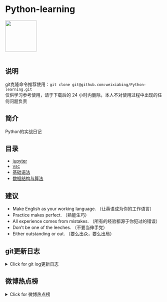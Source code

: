 # Python-learning
 <img src="https://i.giphy.com/media/LMt9638dO8dftAjtco/200.webp" width="100"><br><br>

## 说明
git克隆命令推荐使用：```git clone git@github.com:weixiabing/Python-learning.git```<br>
仅供学习参考使用，请于下载后的 24 小时内删除，本人不对使用过程中出现的任何问题负责
## 简介
Python的实战日记
## 目录
+ [jupyter](https://github.com/weixiabing/Python-learning/tree/main/jupyter)
+ [vsc](https://github.com/weixiabing/Python-learning/tree/main/vsc)
+ [基础语法](https://github.com/weixiabing/Python-learning/tree/main/%E5%9F%BA%E7%A1%80%E8%AF%AD%E6%B3%95)
+ [数据结构与算法](https://github.com/weixiabing/Python-learning/tree/main/%E6%95%B0%E6%8D%AE%E7%BB%93%E6%9E%84%E4%B8%8E%E7%AE%97%E6%B3%95)
## 建议
- Make English as your working language. （让英语成为你的工作语言）
- Practice makes perfect. （熟能生巧）
- All experience comes from mistakes. （所有的经验都源于你犯过的错误）
- Don't be one of the leeches. （不要当伸手党）
- Either outstanding or out. （要么出众，要么出局）
## git更新日志
<details>
<summary>Click for git log更新日志</summary>

 ``` diff
---start---

更新时间:2021-09-06 14:15:04linux远程更新
commit 3ac4cb272088d1d308641bef96553cc744a1ac0b
Author: weixiabing <weixiabing@hotmail.com>
Date:   Sun Sep 5 06:14:51 2021 +0000

    Github Action Auto Updated

---end---

```
 </p>
</details>

## 微博热点榜
<details>
<summary>Click for 微博热点榜</summary>

 ---开始---

更新时间:2021-09-06 14:15:04github action更新<br>
|  序号   | 关键字  |热度|
|  ----  | ----  |----|
| 1	|大学生领证1小时闹离婚女方索赔30万	|3341293|
 | 2	|医生提醒过敏性鼻炎不能使用抗生素	|2336481|
 | 3	|全红婵十四运会再现水花消失术	|2266624|
 | •	|悦薇面霜	||
 | 4	|张家齐全运会第三跳	|1009885|
 | 5	|丁宁宣布退役	|847863|
 | 6	|掉下去的枕头成了猫咪的家	|815995|
 | 7	|陆十一当爸爸了	|787739|
 | 8	|没有培训班的孩子周末	|683762|
 | 9	|几内亚总统府被军车包围	|661838|
 | 10	|几内亚政变中国使馆发布安全提醒	|657111|
 | 11	|全运会	|652746|
 | 12	|原来羊的屁股这么有弹性	|546462|
 | 13	|微信聊天记录云存储有必要吗	|534166|
 | 14	|李茂换太子定档	|509202|
 | 15	|酒店回应女子房间遭陌生男刷卡	|508919|
 | 16	|考研生活真有那么苦吗	|466984|
 | 17	|乔四美爱过戚成钢吗	|437486|
 | 18	|草莓音乐节阵容	|407813|
 | 19	|一生一世全员接机	|382505|
 | 20	|澳门回归25周年时初步建立琴澳一体化	|354232|
 | 21	|养乐多宣传益生菌可防治新冠被罚	|344597|
 | 22	|全运会女子跳水神仙打架	|336406|
 | 23	|云南虫谷霍氏不死虫上线	|318979|
 | 24	|男人步入中年的关键标志	|313044|
 | 25	|弦子James合作新歌	|282257|
 | 26	|刘国梁寄语丁宁	|272839|
 | 27	|街舞冠军杨凯做教练备战亚运会	|265673|
 | 28	|爷爷家的狗也内卷了	|252995|
 | 29	|未成年人网游防沉迷第一周	|220538|
 | 30	|空军面向高中毕业男生选拔飞行学员	|217911|
 | 31	|任嘉伦演的化学教授属性是羞萌	|217173|
 | 32	|张予曦演的朱旧医生	|215519|
 | 33	|刘亦菲庆祝电影花木兰推出一周年	|203310|
 | 34	|丁宁入学北大	|202589|
 | 35	|穿上c服的爷爷有多可爱	|197052|
 | 36	|全红婵张家齐9月6日亮相十四运会	|191009|
 | 37	|当话痨遇上话废	|189531|
 | 38	|德国驻华大使贺岩去世	|183450|
 | 39	|杭州绿谷景澜酒店道歉	|180493|
 | 40	|近视班长食堂偶遇同学径直走过	|179427|
 | 41	|巅峰时期的丁宁有多强	|178763|
 | 42	|北大教授戴锦华称不能让流量主导文化生产	|177850|
 | 43	|蔡徐坤新歌爱与痛	|172554|
 | 44	|街舞4队长光影态度大片	|165241|
 | 45	|这个电话真的很重要	|156189|
 | 46	|长颈鹿未来或将悄无声息灭绝	|155126|
 | 47	|王源谈骄傲创作背景	|150586|
 | 48	|君九龄官宣定档	|144379|
 | 49	|潮玩积木熊遭爆炒	|144036|
 | 50	|上海一公园用彩绘修复51个树洞	|143804|
 
---结束---
 
 </p>
</details>
